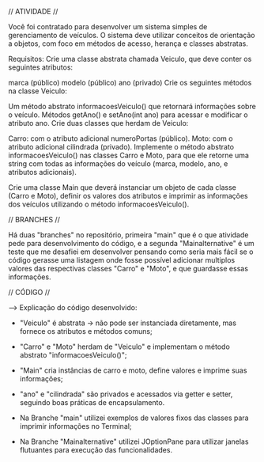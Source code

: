// ATIVIDADE //

Você foi contratado para desenvolver um sistema simples de gerenciamento de veículos. O sistema deve utilizar conceitos de orientação a objetos, com foco em métodos de acesso, herança e classes abstratas.

Requisitos:
Crie uma classe abstrata chamada Veiculo, que deve conter os seguintes atributos:

marca (público)
modelo (público)
ano (privado)
Crie os seguintes métodos na classe Veiculo:

Um método abstrato informacoesVeiculo() que retornará informações sobre o veículo.
Métodos getAno() e setAno(int ano) para acessar e modificar o atributo ano.
Crie duas classes que herdam de Veiculo:

Carro: com o atributo adicional numeroPortas (público).
Moto: com o atributo adicional cilindrada (privado).
Implemente o método abstrato informacoesVeiculo() nas classes Carro e Moto, para que ele retorne uma string com todas as informações do veículo (marca, modelo, ano, e atributos adicionais).

Crie uma classe Main que deverá instanciar um objeto de cada classe (Carro e Moto), definir os valores dos atributos e imprimir as informações dos veículos utilizando o método informacoesVeiculo().


// BRANCHES //

Há duas "branches" no repositório, primeira "main" que é o que atividade pede para desenvolvimento do código, e a segunda "Mainalternative" é um teste que me desafiei em desenvolver pensando como seria mais fácil se o código gerasse uma listagem onde fosse possível adicionar multiplos valores das respectivas classes "Carro" e "Moto", e que guardasse essas informações.


// CÓDIGO //

--> Explicação do código desenvolvido:

- "Veiculo" é abstrata → não pode ser instanciada diretamente, mas fornece os atributos e métodos comuns;

- "Carro" e "Moto" herdam de "Veiculo" e implementam o método abstrato "informacoesVeiculo()";

- "Main" cria instâncias de carro e moto, define valores e imprime suas informações;

- "ano" e "cilindrada" são privados e acessados via getter e setter, seguindo boas práticas de encapsulamento.

- Na Branche "main" utilizei exemplos de valores fixos das classes para imprimir informações no Terminal;

- Na Branche "Mainalternative" utilizei JOptionPane para utilizar janelas flutuantes para execução das funcionalidades.
